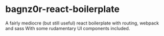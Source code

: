 # bagnz0r-react-boilerplate
A fairly mediocre (but still useful) react boilerplate with routing, webpack and sass
With some rudamentary UI components included.
